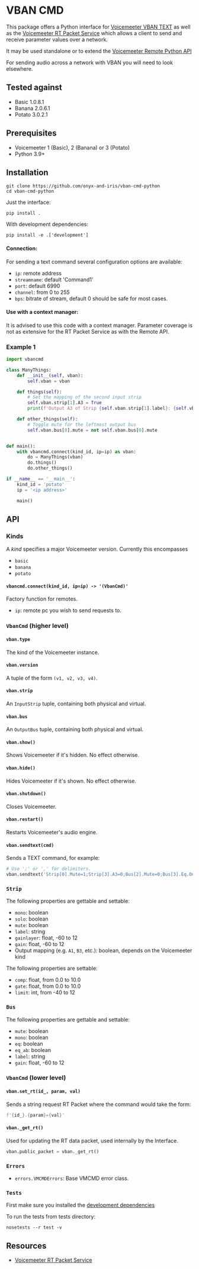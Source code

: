 # VBAN CMD
This package offers a Python interface for [Voicemeeter VBAN TEXT](https://vb-audio.com/Voicemeeter/VBANProtocol_Specifications.pdf#page=19) as well as the [Voicemeeter RT Packet Service](https://vb-audio.com/Voicemeeter/VBANProtocol_Specifications.pdf#page=27) which allows a client to send and receive parameter values over a network.

It may be used standalone or to extend the [Voicemeeter Remote Python API](https://github.com/onyx-and-iris/voicemeeter-api-python)

For sending audio across a network with VBAN you will need to look elsewhere.

## Tested against
- Basic 1.0.8.1
- Banana 2.0.6.1
- Potato 3.0.2.1

## Prerequisites
- Voicemeeter 1 (Basic), 2 (Banana) or 3 (Potato)
- Python 3.9+

## Installation
```
git clone https://github.com/onyx-and-iris/vban-cmd-python
cd vban-cmd-python
```

Just the interface:
```
pip install .
```

With development dependencies:
```
pip install -e .['development']
```

#### Connection:
For sending a text command several configuration options are available:
- `ip`: remote address
- `streamname`: default 'Command1'
- `port`: default 6990
- `channel`: from 0 to 255
- `bps`: bitrate of stream, default 0 should be safe for most cases.

#### Use with a context manager:
It is advised to use this code with a context manager.
Parameter coverage is not as extensive for the RT Packet Service as with the Remote API.

### Example 1
```python
import vbancmd

class ManyThings:
    def __init__(self, vban):
        self.vban = vban

    def things(self):
        # Set the mapping of the second input strip
        self.vban.strip[1].A3 = True
        print(f'Output A3 of Strip {self.vban.strip[1].label}: {self.vban.strip[1].A3}')

    def other_things(self):
        # Toggle mute for the leftmost output bus
        self.vban.bus[0].mute = not self.vban.bus[0].mute


def main():
    with vbancmd.connect(kind_id, ip=ip) as vban:
        do = ManyThings(vban)
        do.things()
        do.other_things()

if __name__ == '__main__':
    kind_id = 'potato'
    ip = '<ip address>'

    main()
```

## API
### Kinds
A *kind* specifies a major Voicemeeter version. Currently this encompasses
- `basic`
- `banana`
- `potato`

#### `vbancmd.connect(kind_id, ip=ip) -> '(VbanCmd)'`
Factory function for remotes.
- `ip`: remote pc you wish to send requests to.


### `VbanCmd` (higher level)
#### `vban.type`
The kind of the Voicemeeter instance.
#### `vban.version`
A tuple of the form `(v1, v2, v3, v4)`.

#### `vban.strip`
An `InputStrip` tuple, containing both physical and virtual.
#### `vban.bus`
An `OutputBus` tuple, containing both physical and virtual.


#### `vban.show()`
Shows Voicemeeter if it's hidden. No effect otherwise.
#### `vban.hide()`
Hides Voicemeeter if it's shown. No effect otherwise.
#### `vban.shutdown()`
Closes Voicemeeter.
#### `vban.restart()`
Restarts Voicemeeter's audio engine.
#### `vban.sendtext(cmd)`
Sends a TEXT command, for example:
```python
# Use ';' or ',' for delimiters.
vban.sendtext('Strip[0].Mute=1;Strip[3].A3=0;Bus[2].Mute=0;Bus[3].Eq.On=1')
```

### `Strip`
The following properties are gettable and settable:
- `mono`: boolean
- `solo`: boolean
- `mute`: boolean
- `label`: string
- `gainlayer`: float, -60 to 12
- `gain`: float, -60 to 12
- Output mapping (e.g. `A1`, `B3`, etc.): boolean, depends on the Voicemeeter kind

The following properties are settable:
- `comp`: float, from 0.0 to 10.0
- `gate`: float, from 0.0 to 10.0
- `limit`: int, from -40 to 12

### `Bus`
The following properties are gettable and settable:
- `mute`: boolean
- `mono`: boolean
- `eq`: boolean
- `eq_ab`: boolean
- `label`: string
- `gain`: float, -60 to 12

### `VbanCmd` (lower level)
#### `vban.set_rt(id_, param, val)`
Sends a string request RT Packet where the command would take the form:
```python
f'{id_}.{param}={val}'
```

#### `vban._get_rt()`
Used for updating the RT data packet, used internally by the Interface.
```python
vban.public_packet = vban._get_rt()
```

### `Errors`
- `errors.VMCMDErrors`: Base VMCMD error class.

### `Tests`
First make sure you installed the [development dependencies](https://github.com/onyx-and-iris/vban-cmd-python#installation)

To run the tests from tests directory:

`nosetests --r test -v`

## Resources
- [Voicemeeter RT Packet Service](https://vb-audio.com/Voicemeeter/VBANProtocol_Specifications.pdf)
